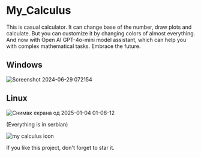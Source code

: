 # My_Calculus
This is casual calculator. It can change base of the number, draw plots and calculate. But you can сustomize it by changing colors of almost everything. And now with Open AI GPT-4o-mini model assistant, which can help you with complex mathematical tasks. Embrace the future. 

## Windows

![Screenshot 2024-06-29 072154](https://github.com/Anonymous6598/My_Calculus/assets/121385046/4c0a8cc1-7bfb-402e-9267-cb2275c9fbc6)

## Linux

![Снимак екрана од 2025-01-04 01-08-12](https://github.com/user-attachments/assets/93ab1efc-90e8-447c-8813-3cce0c2b7178)


(Everything is in serbian)

![my calculus icon](https://github.com/Anonymous6598/My_Calculus/assets/121385046/ad97ac99-66fe-407b-a502-82bcc43fc4ea)

If you like this project, don't forget to star it.
